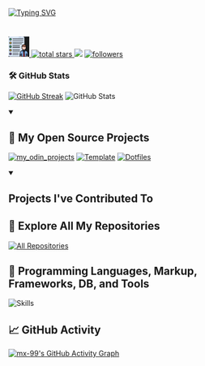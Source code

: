[![Typing SVG](https://readme-typing-svg.herokuapp.com?font=JetBrains+Mono&size=30&pause=1000&width=450&lines=FullStack+Web+Developer;I+use+Arch+BTW)](https://git.io/typing-svg)<h1></h1>
<p align="left">
  <a href="https://github.com/mx-99">
    <img height="40px" src="Images/Static/port2.png" alt="Portfolio" title="Portfolio" </a> 
  </a> 
  <a href="https://github.com/mx-99?tab=repositories&sort=stargazers">
    <img alt="total stars" title="Total stars on GitHub" src="https://custom-icon-badges.demolab.com/github/stars/mx-99?color=55960c&style=for-the-badge&labelColor=488207&logo=star"/>
  </a>
  <img src="https://komarev.com/ghpvc/?username=mx-99&style=for-the-badge&color=40c463">
  <a href="https://github.com/mx-99?tab=followers">
    <img alt="followers" title="Follow me on Github" src="https://custom-icon-badges.demolab.com/github/followers/mx-99?color=236ad3&labelColor=1155ba&style=for-the-badge&logo=person-add&label=Follow&logoColor=white"/>
  </a>
</p>

### 🛠️ GitHub Stats
[![GitHub Streak](https://mx-github-readme-streak-stats.vercel.app?user=mx-99&theme=chartreuse-dark&hide_border=true&border_radius=0&card_width=1000&card_height=350)](https://git.io/streak-stats)
![GitHub Stats](https://github-readme-stats.vercel.app/api?username=mx-99&theme=chartreuse-dark&show_icons=true&hide_border=true&count_private=true&card_width=1000&card_height=250)


<details open> 
  <summary><h2>📘 My Open Source Projects</h2></summary>
  <p align="left">
  <a href="https://github.com/mx-99/my_odin_projects">
    <img width="278" src="https://denvercoder1-github-readme-stats.vercel.app/api/pin/?username=mx-99&repo=my_odin_projects&theme=chartreuse-dark&bg_color=1F222E&title_color=F85D7F&hide_border=true&icon_color=F8D866&show_icons=false" alt="my_odin_projects"></a>
    
  <a href="https://github.com/mx-99/12_week_year_template">
    <img width="278" src="https://denvercoder1-github-readme-stats.vercel.app/api/pin/?username=mx-99&repo=12_week_year_template&theme=chartreuse-dark&bg_color=1F222E&title_color=F85D7F&hide_border=true&icon_color=F8D866&show_icons=false" alt="Template"></a>
      
      
<a href="https://github.com/mx-99/dotfiles">
    <img width="278" src="https://denvercoder1-github-readme-stats.vercel.app/api/pin/?username=mx-99&repo=Dotfiles&theme=chartreuse-dark&bg_color=1F222E&title_color=F85D7F&hide_border=true&icon_color=F8D866&show_icons=false" alt="Dotfiles"></a>
</p>

</details>

<details open> 
  <summary><h2>Projects I've Contributed To</h2></summary>
  <p align="left">
<!-- Uncomment to add a project
<a href="https://github.com/pallets/flask">
  <img width="278" src="https://denvercoder1-github-readme-stats.vercel.app/api/pin/?username=pallets&repo=flask&theme=react&bg_color=1F222E&title_color=F85D7F&hide_border=true&icon_color=F8D866&show_icons=false&show_description=false" alt="flask">
</a>
-->
      </p>
</details>


## 🔗 Explore All My Repositories
<a href="https://github.com/mx-99?tab=repositories&sort=stargazers">
  <img alt="All Repositories" title="All Repositories" src="https://custom-icon-badges.demolab.com/badge/-Click%20Here%20For%20All%20My%20Repos-1F222E?style=for-the-badge&logoColor=white&logo=repo"/>
</a>

## 🔧 Programming Languages, Markup, Frameworks, DB, and Tools
![Skills](https://skillicons.dev/icons?i=html,css,js,ts,nodejs,react,bash,mongodb,mysql,neovim,vim,vscode,md,git,github&theme=light)

## 📈 GitHub Activity
[![mx-99's GitHub Activity Graph](https://github-readme-activity-graph.vercel.app/graph?username=mx-99&theme=github-compact)](https://github.com/ashutosh00710/github-readme-activity-graph)
